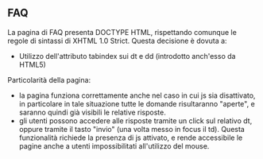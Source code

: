 ﻿## FAQ
La pagina di FAQ presenta DOCTYPE HTML, rispettando comunque le regole di sintassi di XHTML 1.0 Strict. 
Questa decisione è dovuta a: 
- Utilizzo dell'attributo tabindex sui dt e dd (introdotto anch'esso da HTML5)

Particolarità della pagina: 
- la pagina funziona correttamente anche nel caso in cui js sia disattivato, in particolare in tale situazione 
	tutte le domande risultaranno "aperte", e saranno quindi già visibili le relative risposte.
- gli utenti possono accedere alle risposte tramite un click sul relativo dt, oppure tramite il tasto "invio" (una 
	volta messo in focus il td). Questa funzionalità richiede la presenza di js attivato, e rende accessibile le pagine 
	anche a utenti impossibilitati all'utilizzo del mouse. 
